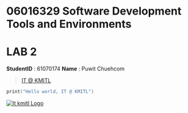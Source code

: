 # 06016329 Software Development Tools and Environments
# LAB 2

**StudentID** : 61070174
**Name** : Puwit Chuehcom

> [IT @ KMITL](https://www.it.kmitl.ac.th/)

```c 
print("Hello world, IT @ KMITL") 
```
[![It kmitl Logo](https://www.it.kmitl.ac.th/wp-content/themes/itkmitl2017wp/img/nav-thai.svg)](https://www.it.kmitl.ac.th/)
